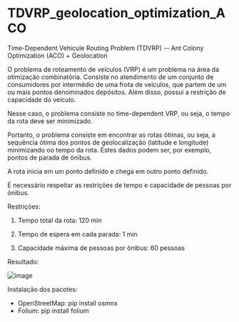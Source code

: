 # TDVRP_geolocation_optimization_ACO

Time-Dependent Vehicule Routing Problem (TDVRP) -- Ant Colony Optimization (ACO) + Geolocation 

O problema de roteamento de veículos (VRP) é um problema na área da otimização combinatória. 
Consiste no atendimento de um conjunto de consumidores por intermédio de uma frota de veículos, que partem de um ou mais pontos denominados depósitos.
Além disso, possui a restrição de capacidade do veículo.

Nesse caso, o problema consiste no time-dependent VRP, ou seja, o tempo da rota deve ser minimizado.

Portanto, o problema consiste em encontrar as rotas ótimas, ou seja, a sequência ótima dos pontos de geolocalização (latitude e longitude) minimizando oo tempo da rota. Estes dados podem ser, por exemplo, pontos de parada de ônibus.

A rota inicia em um ponto definido e chega em outro ponto definido. 

É necessário respeitar as restrições de tempo e capacidade de pessoas por ônibus.

Restrições:

1) Tempo total da rota: 120 min

2) Tempo de espera em cada parada: 1 min

3) Capacidade máxima de pessoas por ônibus: 60 pessoas

Resultado:


![image](https://user-images.githubusercontent.com/18504119/125176485-1c466f00-e1aa-11eb-970d-29dca8c673b4.png)


Instalação dos pacotes:
- OpenStreetMap: pip install osmnx
- Folium: pip install folium
